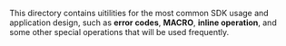 This directory contains uitilities for the most common SDK usage and application design, such as **error codes**, **MACRO**, **inline operation**, and some other special operations that will be used frequently.
